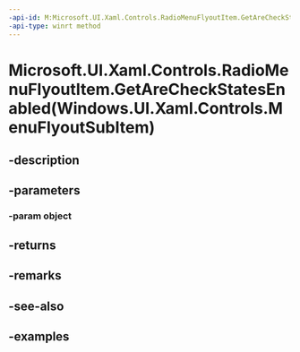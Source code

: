```yaml
---
-api-id: M:Microsoft.UI.Xaml.Controls.RadioMenuFlyoutItem.GetAreCheckStatesEnabled(Windows.UI.Xaml.Controls.MenuFlyoutSubItem)
-api-type: winrt method
---
```


# Microsoft.UI.Xaml.Controls.RadioMenuFlyoutItem.GetAreCheckStatesEnabled(Windows.UI.Xaml.Controls.MenuFlyoutSubItem)

<!--
public static bool GetAreCheckStatesEnabled (Windows.UI.Xaml.Controls.MenuFlyoutSubItem object);
-->


## -description

## -parameters

### -param object

## -returns

## -remarks

## -see-also

## -examples



